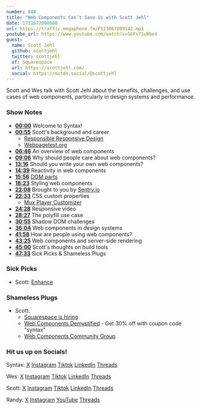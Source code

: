 ```yaml
---
number: 848
title: "Web Components Can’t Save Us with Scott Jehl"
date: 1731672000000
url: https://traffic.megaphone.fm/FSI3067809142.mp3
youtube_url: https://www.youtube.com/watch?v=SGFx71uNbe4
guest:
  name: Scott Jehl
  github: scottjehl
  twitter: scottjehl
  of: Squarespace
  url: https://scottjehl.com/
  social: https://mstdn.social/@scottjehl
---
```


Scott and Wes talk with Scott Jehl about the benefits, challenges, and use cases of web components, particularly in design systems and performance.

### Show Notes

* **[00:00](#t=00:00)** Welcome to Syntax!
* **[00:55](#t=00:55)** Scott's background and career
  * [Responsible Responsive Design](https://abookapart.com/products/responsible-responsive-design)
  * [Webpagetest.org](https://www.webpagetest.org/)
* **[06:46](#t=06:46)** An overview of web components
* **[09:06](#t=09:06)** Why should people care about web components?
* **[13:16](#t=13:16)** Should you write your own web components?
* **[14:39](#t=14:39)** Reactivity in web components
* **[15:56](#t=15:56)** [DOM parts](https://github.com/WICG/webcomponents/blob/gh-pages/proposals/DOM-Parts.md)
* **[18:23](#t=18:23)** Styling web components
* **[22:08](#t=22:08)** Brought to you by [Sentry.io](https://sentry.io)
* **[22:33](#t=22:33)** CSS custom properties
  * [Mux Player Customizer](https://player.style/)
* **[24:28](#t=24:28)** Responsive video
* **[28:27](#t=28:27)** The polyfill use case
* **[30:55](#t=30:55)** Shadow DOM challenges
* **[36:04](#t=36:04)** Web components in design systems
* **[41:58](#t=41:58)** How are people using web components?
* **[43:25](#t=43:25)** Web components and server-side rendering
* **[45:00](#t=45:00)** Scott's thoughts on build tools
* **[47:33](#t=47:33)** Sick Picks & Shameless Plugs

### Sick Picks

- Scott: [Enhance](https://enhance.dev/)

### Shameless Plugs

- Scott: 
  * [Squarespace is hiring](https://www.squarespace.com/about/careers)
  * [Web Components Demystified](https://scottjehl.com/learn/webcomponentsdemystified/) - Get 30% off with coupon code "syntax"
  * [Web Components Community Group](https://github.com/w3c/webcomponents-cg)

### Hit us up on Socials!

Syntax: [X](https://twitter.com/syntaxfm) [Instagram](https://www.instagram.com/syntax_fm/) [Tiktok](https://www.tiktok.com/@syntaxfm) [LinkedIn](https://www.linkedin.com/company/96077407/admin/feed/posts/) [Threads](https://www.threads.net/@syntax_fm)

Wes: [X](https://twitter.com/wesbos) [Instagram](https://www.instagram.com/wesbos/) [Tiktok](https://www.tiktok.com/@wesbos) [LinkedIn](https://www.linkedin.com/in/wesbos/) [Threads](https://www.threads.net/@wesbos)

Scott: [X](https://twitter.com/stolinski) [Instagram](https://www.instagram.com/stolinski/) [Tiktok](https://www.tiktok.com/@stolinski) [LinkedIn](https://www.linkedin.com/in/stolinski/) [Threads](https://www.threads.net/@stolinski)

Randy: [X](https://twitter.com/randyrektor) [Instagram](https://www.instagram.com/randyrektor/) [YouTube](https://www.youtube.com/@randyrektor) [Threads](https://www.threads.net/@randyrektor)